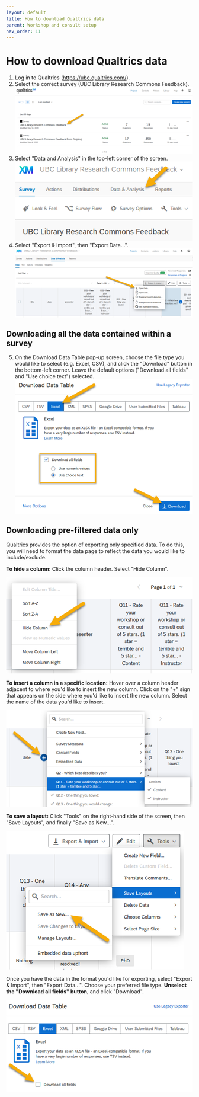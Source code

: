 ```yaml
---
layout: default
title: How to download Qualtrics data
parent: Workshop and consult setup
nav_order: 11
---
```

# How to download Qualtrics data
1. Log in to Qualtrics (https://ubc.qualtrics.com/).
2. Select the correct survey (UBC Library Research Commons Feedback).
    ![](../../assets/images/select_correct_survey.png)
3. Select "Data and Analysis" in the top-left corner of the screen.
    ![](../../assets/images/data_analysis_button.png)
4. Select "Export & Import", then "Export Data...".
    ![](../../assets/images/export_data_button.png)
## Downloading all the data contained within a survey
5. On the Download Data Table pop-up screen, choose the file type you would like to select (e.g. Excel, CSV), and click the "Download" button in the bottom-left corner. Leave the default options ("Download all fields" and "Use choice text") selected.
    ![](../../assets/images/data_download_popup_screen.png)
    
## Downloading pre-filtered data only
Qualtrics provides the option of exporting only specified data. To do this, you will need to format the data page to reflect the data you would like to include/exclude.
    
**To hide a column:** Click the column header. Select "Hide Column".
    
![](../../assets/images/hide_column.png)
    
**To insert a column in a specific location:** Hover over a column header adjacent to where you'd like to insert the new column. Click on the "+" sign that appears on the side where you'd like to insert the new column. Select the name of the data you'd like to insert.
    
![](../../assets/images/add_column.png)
  
**To save a layout:** Click "Tools" on the right-hand side of the screen, then "Save Layouts", and finally "Save as New...".
    
![](../../assets/images/save_layout.png)
    
Once you have the data in the format you'd like for exporting, select "Export & Import", then "Export Data...". Choose your preferred file type. **Unselect the "Download all fields" button**, and click "Download".
    
![](../../assets/images/data_download_unselect_all_fields.png)
